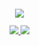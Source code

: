 <p align="center">
  <a href="https://github.com/CalmCenter">
    <img src="https://github-readme-stats.wasabeef.vercel.app/api?username=CalmCenter&show_icons=true&line_height=21&show_icons=true&theme=vue" />
  </a>
</p>

<p align="center">
  <a href="https://calmcenter.club/">
    <img src="https://img.shields.io/badge/🔥%20Android-Notes-brightness.svg"
  </a>  
  <a href=https://github.com/CalmCenter>
    <img src="https://komarev.com/ghpvc/?username=CalmCenter&color=brightgreen" />
  </a>  
</p>
